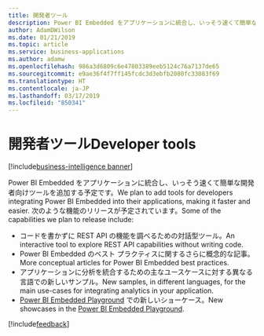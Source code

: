 ```yaml
---
title: 開発者ツール
description: Power BI Embedded をアプリケーションに統合し、いっそう速くて簡単な開発者専用ツールをさらに追加する予定です。
author: AdamDWilson
ms.date: 01/21/2019
ms.topic: article
ms.service: business-applications
ms.author: adamw
ms.openlocfilehash: 986a3d6809c6e47803389eeb5124c76a7137de65
ms.sourcegitcommit: e9ae36f4f7ff145fcdc3d3ebfb2080fc33083f69
ms.translationtype: HT
ms.contentlocale: ja-JP
ms.lasthandoff: 03/17/2019
ms.locfileid: "850341"
---
```

#  <a name="developer-tools"></a><span data-ttu-id="22b81-103">開発者ツール</span><span class="sxs-lookup"><span data-stu-id="22b81-103">Developer tools</span></span> 
[!include[business-intelligence banner](../../includes/business-intelligence.md)]



<span data-ttu-id="22b81-104">Power BI Embedded をアプリケーションに統合し、いっそう速くて簡単な開発者向けツールを追加する予定です。</span><span class="sxs-lookup"><span data-stu-id="22b81-104">We plan to add tools for developers integrating Power BI Embedded into their applications, making it faster and easier.</span></span> <span data-ttu-id="22b81-105">次のような機能のリリースが予定されています。</span><span class="sxs-lookup"><span data-stu-id="22b81-105">Some of the capabilities we plan to release include:</span></span> 

-   <span data-ttu-id="22b81-106">コードを書かずに REST API の機能を調べるための対話型ツール。</span><span class="sxs-lookup"><span data-stu-id="22b81-106">An interactive tool to explore REST API capabilities without writing code.</span></span> 
-   <span data-ttu-id="22b81-107">Power BI Embedded のベスト プラクティスに関するさらに概念的な記事。</span><span class="sxs-lookup"><span data-stu-id="22b81-107">More conceptual articles for Power BI Embedded best practices.</span></span> 
-   <span data-ttu-id="22b81-108">アプリケーションに分析を統合するための主なユースケースに対する異なる言語での新しいサンプル。</span><span class="sxs-lookup"><span data-stu-id="22b81-108">New samples, in different languages, for the main use-cases for integrating analytics in your application.</span></span> 
-   <span data-ttu-id="22b81-109">[Power BI Embedded Playground](https://microsoft.github.io/PowerBI-JavaScript/demo/v2-demo/index.html) での新しいショーケース。</span><span class="sxs-lookup"><span data-stu-id="22b81-109">New showcases in the [Power BI Embedded Playground](https://microsoft.github.io/PowerBI-JavaScript/demo/v2-demo/index.html).</span></span> 

[!include[feedback](../includes/service-feedback.md)]